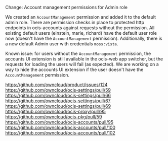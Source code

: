 Change: Account management permissions for Admin role

We created an `AccountManagement` permission and added it to the default admin role. There are permission
checks in place to protected http endpoints in ocis-accounts against requests without the permission.
All existing default users (einstein, marie, richard) have the default user role now (doesn't have the
`AccountManagement` permission). Additionally, there is a new default Admin user with credentials `moss:vista`.

Known issue: for users without the `AccountManagement` permission, the accounts UI extension is still available
in the ocis-web app switcher, but the requests for loading the users will fail (as expected). We are working
on a way to hide the accounts UI extension if the user doesn't have the `AccountManagement` permission.

https://github.com/owncloud/product/issues/124
https://github.com/owncloud/ocis-settings/pull/59
https://github.com/owncloud/ocis-settings/pull/66
https://github.com/owncloud/ocis-settings/pull/67
https://github.com/owncloud/ocis-settings/pull/69
https://github.com/owncloud/ocis-proxy/pull/95
https://github.com/owncloud/ocis-pkg/pull/59
https://github.com/owncloud/ocis-accounts/pull/95
https://github.com/owncloud/ocis-accounts/pull/100
https://github.com/owncloud/ocis-accounts/pull/102
